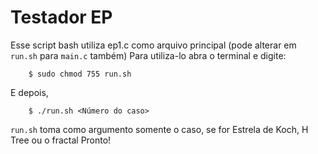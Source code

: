 
# Testador EP

Esse script bash utiliza ep1.c como arquivo principal (pode alterar em `run.sh` para `main.c` também)
Para utiliza-lo abra o terminal e digite:

		$ sudo chmod 755 run.sh

E depois,

		$ ./run.sh <Número do caso>
`run.sh` toma como argumento somente o caso, se for Estrela de Koch, H Tree ou o fractal 
Pronto!
